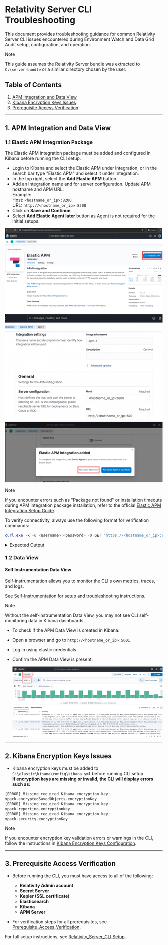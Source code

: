 # Relativity Server CLI Troubleshooting

This document provides troubleshooting guidance for common Relativity Server CLI issues encountered during Environment Watch and Data Grid Audit setup, configuration, and operation.

> [!NOTE]
> This guide assumes the Relativity Server bundle was extracted to `C:\server-bundle` or a similar directory chosen by the user.


## Table of Contents

1. [APM Integration and Data View](#1-apm-integration-and-data-view)
2. [Kibana Encryption Keys Issues](#2-kibana-encryption-keys-issues)
3. [Prerequisite Access Verification](#3-prerequisite-access-verification)

---


## 1. APM Integration and Data View

### 1.1 Elastic APM Integration Package

The Elastic APM integration package must be added and configured in Kibana before running the CLI setup.

* Login to Kibana and select the Elastic APM under Integration, or in the search bar type "Elastic APM" and select it under Integration.
* In the top right, select the **Add Elastic APM** button.
* Add an Integration name and for server configuration. Update APM hostname and APM URL.  
  Example:  
  Host: `<hostname_or_ip>:8200`  
  URL: `http://<hostname_or_ip>:8200`
* Click on **Save and Continue**.
* Select **Add Elastic Agent later** button as Agent is not required for the initial setups.

![Add APM Integration](../../resources/troubleshooting-images/add-apm-integration.png)
![APM Integration Host Name](../../resources/troubleshooting-images/apm-integration-host-name.png)
![Agent Button](../../resources/troubleshooting-images/agent-button.png)

> [!NOTE]
> If you encounter errors such as "Package not found" or installation timeouts during APM integration package installation, refer to the official [Elastic APM Integration Setup Guide](../elasticsearch_setup_development.md#elastic-apm-integration-package).

To verify connectivity, always use the following format for verification commands:
```powershell
curl.exe -k -u <username>:<password> -X GET "https://<hostname_or_ip>:9200/"
```
<details>
<summary>Expected Output</summary>

```json
{
  "name" : "EMTTEST",
  "cluster_name" : "elasticsearch",
  "cluster_uuid" : "PwBZoINKQjGZ53WH4gFfBg",
  "version" : {
    "number" : "8.17.3",
    "build_flavor" : "default",
    "build_type" : "zip",
    "build_hash" : "a091390de485bd4b127884f7e565c0cad59b10d2",
    "build_date" : "2025-02-28T10:07:26.089129809Z",
    "build_snapshot" : false,
    "lucene_version" : "9.12.0",
    "minimum_wire_compatibility_version" : "7.17.0",
    "minimum_index_compatibility_version" : "7.0.0"
  },
  "tagline" : "You Know, for Search"
}
```
</details>


### 1.2 Data View

#### Self Instrumentation Data View

Self-instrumentation allows you to monitor the CLI's own metrics, traces, and logs.

See [Self-Instrumentation](apm-server.md#self-instrumentation) for setup and troubleshooting instructions.

> [!NOTE]
> Without the self-instrumentation Data View, you may not see CLI self-monitoring data in Kibana dashboards.

* To check if the APM Data View is created in Kibana:

* Open a browser and go to `http://<hostname_or_ip>:5601`
* Log in using elastic credentials
* Confirm the APM Data View is present:

   ![dataview](../../resources/troubleshooting-images/dataview.png)

---


## 2. Kibana Encryption Keys Issues

* Kibana encryption keys must be added to `C:\elastic\kibana\config\kibana.yml` before running CLI setup.  
**If encryption keys are missing or invalid, the CLI will display errors such as:**
```
[ERROR] Missing required Kibana encryption key: xpack.encryptedSavedObjects.encryptionKey
[ERROR] Missing required Kibana encryption key: xpack.reporting.encryptionKey
[ERROR] Missing required Kibana encryption key: xpack.security.encryptionKey
```
> [!NOTE]
> If you encounter encryption key validation errors or warnings in the CLI, follow the instructions in [Kibana Encryption Keys Configuration](kibana.md#5-kibana-encryption-keys-configuration).

---


## 3. Prerequisite Access Verification

* Before running the CLI, you must have access to all of the following:
  - **Relativity Admin account**
  - **Secret Server**
  - **Kepler (SSL certificate)**
  - **Elasticsearch**
  - **Kibana**
  - **APM Server**

* For verification steps for all prerequisites, see [Prerequisite_Access_Verification](monitoring-agent-and-otel-collector.md##Pre-requisite-Access-Checks).

For full setup instructions, see [Relativity_Server_CLI Setup](../relativity_server_cli_setup.md).
 
